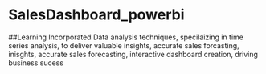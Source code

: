 # SalesDashboard_powerbi

##Learning
Incorporated Data analysis techniques, specilaizing in time series analysis, to deliver valuable insights, accurate sales forcasting, inisghts, accurate sales forecasting, interactive dashboard creation, driving business sucess
